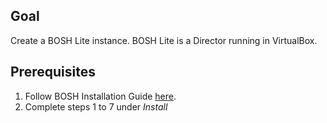 ## Goal

Create a BOSH Lite instance.  BOSH Lite is a Director running in VirtualBox.

## Prerequisites

1. Follow BOSH Installation Guide [here](https://bosh.io/docs/bosh-lite/).
2. Complete steps 1 to 7 under *Install*
